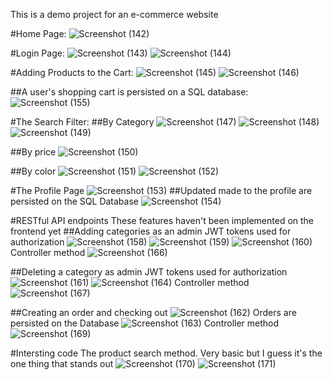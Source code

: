 This is a demo project for an e-commerce website

#Home Page:
![Screenshot (142)](https://github.com/user-attachments/assets/a0587c2d-5d65-414b-884f-7e51f5985036)

#Login Page:
![Screenshot (143)](https://github.com/user-attachments/assets/53332283-ae92-4a01-ac0d-26911afda015)
![Screenshot (144)](https://github.com/user-attachments/assets/7b168283-f380-4f3a-a9c1-3448b173b403)

#Adding Products to the Cart:
![Screenshot (145)](https://github.com/user-attachments/assets/52f97c0a-2e07-4afb-bcc5-65ee0defa132)
![Screenshot (146)](https://github.com/user-attachments/assets/69f41963-7390-47ad-b89b-2dd46ca4a191)

##A user's shopping cart is persisted on a SQL database:
![Screenshot (155)](https://github.com/user-attachments/assets/be40edd3-5a76-4db1-9d4c-492606463f4f)

#The Search Filter: 
##By Category
![Screenshot (147)](https://github.com/user-attachments/assets/cc86c5f3-e765-460b-86de-eff8023e2e9d)
![Screenshot (148)](https://github.com/user-attachments/assets/4a66ec4f-9b28-41a1-aed5-3e4f24b1fdd2)
![Screenshot (149)](https://github.com/user-attachments/assets/bd5826b2-5228-4768-bede-6cdd4df70e90)

##By price
![Screenshot (150)](https://github.com/user-attachments/assets/aeac1a72-5128-4045-bd71-8ad35e94de49)

##By color
![Screenshot (151)](https://github.com/user-attachments/assets/5696ce24-d4e6-43bc-8b9b-27f7735815b5)
![Screenshot (152)](https://github.com/user-attachments/assets/fba2acbf-64ac-419a-bdde-3a10dfa99d09)

#The Profile Page
![Screenshot (153)](https://github.com/user-attachments/assets/d1f14884-fe33-40fa-a5f5-2a5f77745c14)
##Updated made to the profile are persisted on the SQL Database
![Screenshot (154)](https://github.com/user-attachments/assets/c6d4a324-7f08-476c-a367-01196985333e)

#RESTful API endpoints
These features haven't been implemented on the frontend yet
##Adding categories as an admin
JWT tokens used for authorization
![Screenshot (158)](https://github.com/user-attachments/assets/0c7dd390-5372-456d-8cc2-8654a1c1c0af)
![Screenshot (159)](https://github.com/user-attachments/assets/5e15f5bc-20d2-41e2-b72b-46ab692e3dc6)
![Screenshot (160)](https://github.com/user-attachments/assets/6dabe786-3a57-453a-9eb6-dc29991cc194)
Controller method
![Screenshot (166)](https://github.com/user-attachments/assets/1dc90bbe-e151-4199-b78c-db910b68e4b4)

##Deleting a category as admin
JWT tokens used for authorization
![Screenshot (161)](https://github.com/user-attachments/assets/0369442d-4228-4ff9-884d-50fe078be437)
![Screenshot (164)](https://github.com/user-attachments/assets/a1c629d6-d4bd-4716-af97-b2c15cb2fa83)
Controller method
![Screenshot (167)](https://github.com/user-attachments/assets/5abee516-6d2d-40e5-bb36-178d721456ed)

##Creating an order and checking out
![Screenshot (162)](https://github.com/user-attachments/assets/972457b9-bccb-472f-ad5a-63cb929d83d0)
Orders are persisted on the Database
![Screenshot (163)](https://github.com/user-attachments/assets/fedd4029-94bc-44f3-81d1-790c264e1954)
Controller method
![Screenshot (169)](https://github.com/user-attachments/assets/67e89073-d53e-4967-8440-b2bbb170a455)

#Intersting code
The product search method. Very basic but I guess it's the one thing that stands out
![Screenshot (170)](https://github.com/user-attachments/assets/39210839-a41d-4884-95d2-c82a20215100)
![Screenshot (171)](https://github.com/user-attachments/assets/91e81b44-3fb0-4f77-9ee5-e80e5abf99c2)





